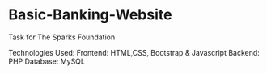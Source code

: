 # Basic-Banking-Website

Task for The Sparks Foundation

Technologies Used:
Frontend: HTML,CSS, Bootstrap & Javascript
Backend: PHP
Database: MySQL
